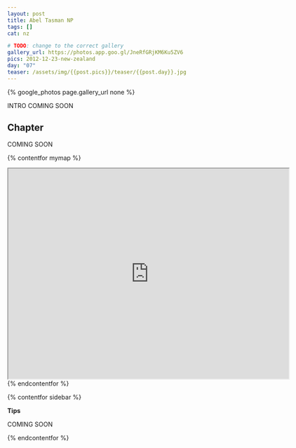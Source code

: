 ```yaml
---
layout: post
title: Abel Tasman NP
tags: []
cat: nz

# TODO: change to the correct gallery
gallery_url: https://photos.app.goo.gl/JneRfGRjKM6Ku5ZV6
pics: 2012-12-23-new-zealand
day: "07"
teaser: /assets/img/{{post.pics}}/teaser/{{post.day}}.jpg
---
```


{% google_photos page.gallery_url none %}

INTRO COMING SOON

## Chapter

COMING SOON


{% contentfor mymap %}
<iframe src="https://www.google.com/maps/d/embed?mid=1M66T_sysmwCj8Xuo4YKMeNtko5Q&ehbc=2E312F" width="640" height="480"></iframe>
{% endcontentfor %}

{% contentfor sidebar %}

**Tips**  

COMING SOON

{% endcontentfor %}
